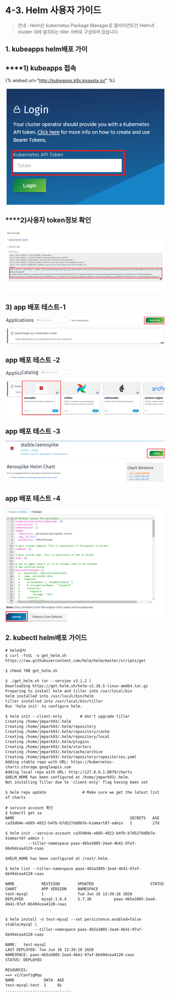 # 4-3. Helm 사용자 가이드

> 안내 : Helm은 kubernetes Package Manager로 클라이언트인 Helm과 cluster 내에 설치되는 tiller 서버로 구성되어 있습니다.



## 1. kubeapps helm배포 가이

##   ****1\) kubeapps 접속

{% embed url="http://kubeapps.k8s.kpaasta.io/" %}

![](../../.gitbook/assets/image%20%28104%29.png)

##    ****2\)**사용자 token정보 확인**

![](../../.gitbook/assets/image%20%28127%29.png)

##  **3\) app 배포 테스트-1** 

![](../../.gitbook/assets/image%20%2890%29.png)

##      **app 배포 테스트 -2**

![](../../.gitbook/assets/image%20%28102%29.png)

##      **app 배포 테스트 -3**

![](../../.gitbook/assets/image%20%28128%29.png)

##      **app 배포 테스트 -4**

![](../../.gitbook/assets/appsdeploy3.png)

## 2. kubectl helm배포 가이드

```text
# helm설치
$ curl -fsSL -o get_helm.sh https://raw.githubusercontent.com/helm/helm/master/scripts/get

$ chmod 700 get_helm.sh

$ ./get_helm.sh (or --version v3.1.2 ) 
Downloading https://get.helm.sh/helm-v2.16.5-linux-amd64.tar.gz
Preparing to install helm and tiller into /usr/local/bin
helm installed into /usr/local/bin/helm
tiller installed into /usr/local/bin/tiller
Run 'helm init' to configure helm.

$ helm init --client-only        # don't upgrade tiller
Creating /home/jmpark93/.helm
Creating /home/jmpark93/.helm/repository
Creating /home/jmpark93/.helm/repository/cache
Creating /home/jmpark93/.helm/repository/local
Creating /home/jmpark93/.helm/plugins
Creating /home/jmpark93/.helm/starters
Creating /home/jmpark93/.helm/cache/archive
Creating /home/jmpark93/.helm/repository/repositories.yaml
Adding stable repo with URL: https://kubernetes-charts.storage.googleapis.com
Adding local repo with URL: http://127.0.0.1:8879/charts
$HELM_HOME has been configured at /home/jmpark93/.helm.
Not installing Tiller due to 'client-only' flag having been set

$ helm repo update                # Make sure we get the latest list of charts

# service account 확인
$ kubectl get sa
NAME                                                   SECRETS   AGE
ca35d04e-e605-4022-b4fb-b7d527dd8b7e-kimmart87-admin   1         27d

$ helm init --service-account ca35d04e-e605-4022-b4fb-b7d527dd8b7e-kimmart87-admin \
          --tiller-namespace paas-4b5a3805-2ea4-4b41-97af-6b49dcea4120-caas
          
$HELM_HOME has been configured at /root/.helm.

$ helm list --tiller-namespace paas-4b5a3805-2ea4-4b41-97af-6b49dcea4120-caas

NAME            REVISION        UPDATED                         STATUS          CHART           APP VERSION     NAMESPACE
test-mysql      1               Tue Jun 16 13:39:16 2020        DEPLOYED        mysql-1.6.4     5.7.30          paas-4b5a3805-2ea4-4b41-97af-6b49dcea4120-caas


$ helm install -n test-mysql --set persistence.enabled=false stable/mysql \
             --tiller-namespace paas-4b5a3805-2ea4-4b41-97af-6b49dcea4120-caas
             
NAME:   test-mysql
LAST DEPLOYED: Tue Jun 16 13:39:16 2020
NAMESPACE: paas-4b5a3805-2ea4-4b41-97af-6b49dcea4120-caas
STATUS: DEPLOYED

RESOURCES:
==> v1/ConfigMap
NAME             DATA  AGE
test-mysql-test  1     0s
.............................             
```

